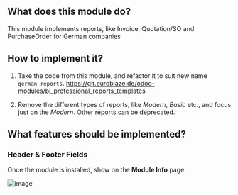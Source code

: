 ## What does this module do?
This module implements reports, like Invoice, Quotation/SO and PurchaseOrder for German companies

## How to implement it?

1. Take the code from this module, and refactor it to suit new name `german_reports`.
https://git.euroblaze.de/odoo-modules/bi_professional_reports_templates

2. Remove the different types of reports, like _Modern_, _Basic_ etc., and focus just on the _Modern_. Other reports can be deprecated.

## What features should be implemented?

### Header & Footer Fields

Once the module is installed, show on the **Module Info** page.

![image](https://user-images.githubusercontent.com/7826363/123207640-005e8000-d4be-11eb-8e23-752c078a44c0.png)

